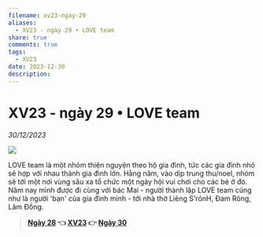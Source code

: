 ```yaml
---
filename: xv23-ngay-29
aliases:
  - XV23 - ngày 29 • LOVE team
share: true
comments: true
tags:
  - XV23
date: 2023-12-30
description: 
---
```

# XV23 - ngày 29 • LOVE team  
*30/12/2023*  
  
![](https://i.imgur.com/1gd6pqm.jpeg)  
  
LOVE team là một nhóm thiện nguyện theo hộ gia đình, tức các gia đình nhỏ sẽ hợp với nhau thành gia đình lớn. Hằng năm, vào dịp trung thu/noel, nhóm sẽ tới một nơi vùng sâu xa tổ chức một ngày hội vui chơi cho các bé ở đó. Năm nay mình được đi cùng với bác Mai - người thành lập LOVE team cũng như là người 'bạn' của gia đình mình - tới nhà thờ Liêng S'rônH, Đam Rông, Lâm Đồng.  
  
  
> **[Ngày 28](./xv23-ngay-28.md) 👈 [XV23](./xuyen-viet-2023.md) 👉 [Ngày 30](./xv23-ngay-30.md)**